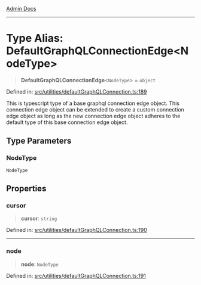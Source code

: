 [Admin Docs](/)

***

# Type Alias: DefaultGraphQLConnectionEdge\<NodeType\>

> **DefaultGraphQLConnectionEdge**\<`NodeType`\> = `object`

Defined in: [src/utilities/defaultGraphQLConnection.ts:189](https://github.com/gautam-divyanshu/talawa-api/blob/441b833d91882cfef7272c118419933afe47f7b6/src/utilities/defaultGraphQLConnection.ts#L189)

This is typescript type of a base graphql connection edge object. This connection edge object can be extended to create a custom connection edge object as long as the new connection edge object adheres to the default type of this base connection edge object.

## Type Parameters

### NodeType

`NodeType`

## Properties

### cursor

> **cursor**: `string`

Defined in: [src/utilities/defaultGraphQLConnection.ts:190](https://github.com/gautam-divyanshu/talawa-api/blob/441b833d91882cfef7272c118419933afe47f7b6/src/utilities/defaultGraphQLConnection.ts#L190)

***

### node

> **node**: `NodeType`

Defined in: [src/utilities/defaultGraphQLConnection.ts:191](https://github.com/gautam-divyanshu/talawa-api/blob/441b833d91882cfef7272c118419933afe47f7b6/src/utilities/defaultGraphQLConnection.ts#L191)
